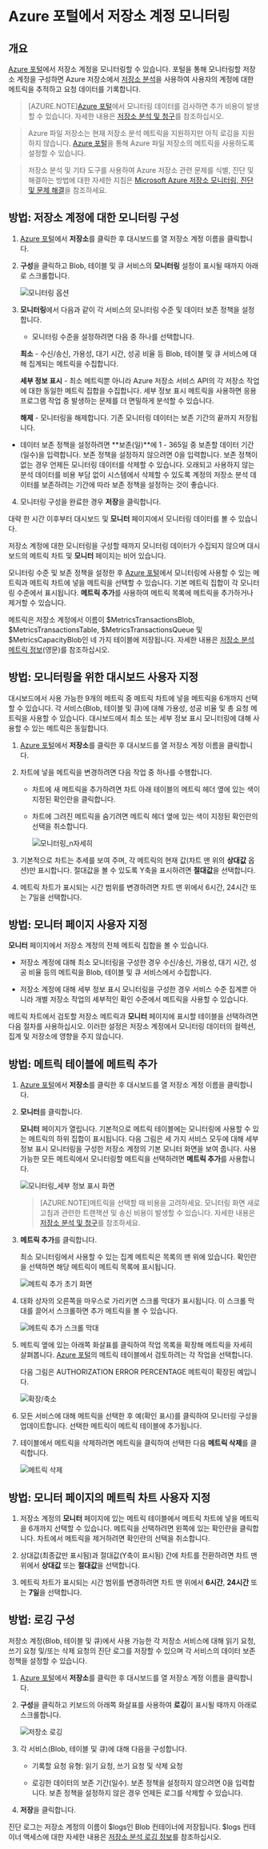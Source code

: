 <properties
	pageTitle="저장소 계정을 모니터링하는 방법 | Microsoft Azure"
	description="Azure 포털을 사용하여 Azure에서 저장소 계정을 모니터링하는 방법에 대해 알아봅니다."
	services="storage"
	documentationCenter=""
	authors="tamram"
	manager="adinah"
	editor="cgronlun"/>

<tags
	ms.service="storage"
	ms.workload="storage"
	ms.tgt_pltfrm="na"
	ms.devlang="na"
	ms.topic="article"
	ms.date="12/01/2015"
	ms.author="tamram"/>

# Azure 포털에서 저장소 계정 모니터링

## 개요

[Azure 포털](portal.azure.com)에서 저장소 계정을 모니터링할 수 있습니다. 포털을 통해 모니터링할 저장소 계정을 구성하면 Azure 저장소에서 [저장소 분석](http://msdn.microsoft.com/library/azure/hh343270.aspx)을 사용하여 사용자의 계정에 대한 메트릭을 추적하고 요청 데이터를 기록합니다.

> [AZURE.NOTE][Azure 포털](portal.azure.com)에서 모니터링 데이터를 검사하면 추가 비용이 발생할 수 있습니다. 자세한 내용은 <a href="http://msdn.microsoft.com/library/azure/hh360997.aspx">저장소 분석 및 청구</a>를 참조하십시오.<br />

> Azure 파일 저장소는 현재 저장소 분석 메트릭을 지원하지만 아직 로깅을 지원하지 않습니다. [Azure 포털](portal.azure.com)을 통해 Azure 파일 저장소의 메트릭을 사용하도록 설정할 수 있습니다.

> 저장소 분석 및 기타 도구를 사용하여 Azure 저장소 관련 문제를 식별, 진단 및 해결하는 방법에 대한 자세한 지침은 [Microsoft Azure 저장소 모니터링, 진단 및 문제 해결](storage-monitoring-diagnosing-troubleshooting.md)을 참조하세요.


## 방법: 저장소 계정에 대한 모니터링 구성

1. [Azure 포털](portal.azure.com)에서 **저장소**를 클릭한 후 대시보드를 열 저장소 계정 이름을 클릭합니다.

2. **구성**을 클릭하고 Blob, 테이블 및 큐 서비스의 **모니터링** 설정이 표시될 때까지 아래로 스크롤합니다.

	![모니터링 옵션](./media/storage-monitor-storage-account/Storage_MonitoringOptions.png)

3. **모니터링**에서 다음과 같이 각 서비스의 모니터링 수준 및 데이터 보존 정책을 설정합니다.

	-  모니터링 수준을 설정하려면 다음 중 하나를 선택합니다.

      **최소** - 수신/송신, 가용성, 대기 시간, 성공 비율 등 Blob, 테이블 및 큐 서비스에 대해 집계되는 메트릭을 수집합니다.

      **세부 정보 표시** - 최소 메트릭뿐 아니라 Azure 저장소 서비스 API의 각 저장소 작업에 대한 동일한 메트릭 집합을 수집합니다. 세부 정보 표시 메트릭을 사용하면 응용 프로그램 작업 중 발생하는 문제를 더 면밀하게 분석할 수 있습니다.

      **해제** - 모니터링을 해제합니다. 기존 모니터링 데이터는 보존 기간의 끝까지 저장됩니다.

- 데이터 보존 정책을 설정하려면 **보존(일)**에 1 - 365일 중 보존할 데이터 기간(일수)을 입력합니다. 보존 정책을 설정하지 않으려면 0을 입력합니다. 보존 정책이 없는 경우 언제든 모니터링 데이터를 삭제할 수 있습니다. 오래되고 사용하지 않는 분석 데이터를 비용 부담 없이 시스템에서 삭제할 수 있도록 계정의 저장소 분석 데이터를 보존하려는 기간에 따라 보존 정책을 설정하는 것이 좋습니다.

4. 모니터링 구성을 완료한 경우 **저장**을 클릭합니다.

대략 한 시간 이후부터 대시보드 및 **모니터** 페이지에서 모니터링 데이터를 볼 수 있습니다.

저장소 계정에 대한 모니터링을 구성할 때까지 모니터링 데이터가 수집되지 않으며 대시보드의 메트릭 차트 및 **모니터** 페이지는 비어 있습니다.

모니터링 수준 및 보존 정책을 설정한 후 [Azure 포털](portal.azure.com)에서 모니터링에 사용할 수 있는 메트릭과 메트릭 차트에 넣을 메트릭을 선택할 수 있습니다. 기본 메트릭 집합이 각 모니터링 수준에서 표시됩니다. **메트릭 추가**를 사용하여 메트릭 목록에 메트릭을 추가하거나 제거할 수 있습니다.

메트릭은 저장소 계정에서 이름이 $MetricsTransactionsBlob, $MetricsTransactionsTable, $MetricsTransactionsQueue 및 $MetricsCapacityBlob인 네 가지 테이블에 저장됩니다. 자세한 내용은 [저장소 분석 메트릭 정보](http://msdn.microsoft.com/library/azure/hh343258.aspx)(영문)를 참조하십시오.


## 방법: 모니터링을 위한 대시보드 사용자 지정

대시보드에서 사용 가능한 9개의 메트릭 중 메트릭 차트에 넣을 메트릭을 6개까지 선택할 수 있습니다. 각 서비스(Blob, 테이블 및 큐)에 대해 가용성, 성공 비율 및 총 요청 메트릭을 사용할 수 있습니다. 대시보드에서 최소 또는 세부 정보 표시 모니터링에 대해 사용할 수 있는 메트릭은 동일합니다.

1. [Azure 포털](portal.azure.com)에서 **저장소**를 클릭한 후 대시보드를 열 저장소 계정 이름을 클릭합니다.

2. 차트에 넣을 메트릭을 변경하려면 다음 작업 중 하나를 수행합니다.

	- 차트에 새 메트릭을 추가하려면 차트 아래 테이블의 메트릭 헤더 옆에 있는 색이 지정된 확인란을 클릭합니다.

	- 차트에 그려진 메트릭을 숨기려면 메트릭 헤더 옆에 있는 색이 지정된 확인란의 선택을 취소합니다.

		![모니터링\_n자세히](./media/storage-monitor-storage-account/storage_Monitoring_nmore.png)

3. 기본적으로 차트는 추세를 보여 주며, 각 메트릭의 현재 값(차트 맨 위의 **상대값** 옵션)만 표시합니다. 절대값을 볼 수 있도록 Y축을 표시하려면 **절대값**을 선택합니다.

4. 메트릭 차트가 표시되는 시간 범위를 변경하려면 차트 맨 위에서 6시간, 24시간 또는 7일을 선택합니다.


## 방법: 모니터 페이지 사용자 지정

**모니터** 페이지에서 저장소 계정의 전체 메트릭 집합을 볼 수 있습니다.

- 저장소 계정에 대해 최소 모니터링을 구성한 경우 수신/송신, 가용성, 대기 시간, 성공 비율 등의 메트릭을 Blob, 테이블 및 큐 서비스에서 수집합니다.

- 저장소 계정에 대해 세부 정보 표시 모니터링을 구성한 경우 서비스 수준 집계뿐 아니라 개별 저장소 작업의 세부적인 확인 수준에서 메트릭을 사용할 수 있습니다.

메트릭 차트에서 검토할 저장소 메트릭과 **모니터** 페이지에 표시할 테이블을 선택하려면 다음 절차를 사용하십시오. 이러한 설정은 저장소 계정에서 모니터링 데이터의 컬렉션, 집계 및 저장소에 영향을 주지 않습니다.

## 방법: 메트릭 테이블에 메트릭 추가


1. [Azure 포털](portal.azure.com)에서 **저장소**를 클릭한 후 대시보드를 열 저장소 계정 이름을 클릭합니다.

2. **모니터**를 클릭합니다.

	**모니터** 페이지가 열립니다. 기본적으로 메트릭 테이블에는 모니터링에 사용할 수 있는 메트릭의 하위 집합이 표시됩니다. 다음 그림은 세 가지 서비스 모두에 대해 세부 정보 표시 모니터링을 구성한 저장소 계정의 기본 모니터 화면을 보여 줍니다. 사용 가능한 모든 메트릭에서 모니터링할 메트릭을 선택하려면 **메트릭 추가**를 사용합니다.

	![모니터링\_세부 정보 표시 화면](./media/storage-monitor-storage-account/Storage_Monitoring_VerboseDisplay.png)

	> [AZURE.NOTE]메트릭을 선택할 때 비용을 고려하세요. 모니터링 화면 새로 고침과 관련한 트랜잭션 및 송신 비용이 발생할 수 있습니다. 자세한 내용은 [저장소 분석 및 청구](http://msdn.microsoft.com/library/azure/hh360997.aspx)를 참조하세요.

3. **메트릭 추가**를 클릭합니다.

	최소 모니터링에서 사용할 수 있는 집계 메트릭은 목록의 맨 위에 있습니다. 확인란을 선택하면 해당 메트릭이 메트릭 목록에 표시됩니다.

	![메트릭 추가 초기 화면](./media/storage-monitor-storage-account/Storage_AddMetrics_InitialDisplay.png)

4. 대화 상자의 오른쪽을 마우스로 가리키면 스크롤 막대가 표시됩니다. 이 스크롤 막대를 끌어서 스크롤하면 추가 메트릭을 볼 수 있습니다.

	![메트릭 추가 스크롤 막대](./media/storage-monitor-storage-account/Storage_AddMetrics_Scrollbar.png)


5. 메트릭 옆에 있는 아래쪽 화살표를 클릭하여 작업 목록을 확장해 메트릭을 자세히 살펴봅니다. [Azure 포털](portal.azure.com)의 메트릭 테이블에서 검토하려는 각 작업을 선택합니다.

	다음 그림은 AUTHORIZATION ERROR PERCENTAGE 메트릭이 확장된 예입니다.

	![확장/축소](./media/storage-monitor-storage-account/Storage_AddMetrics_ExpandCollapse.png)


6. 모든 서비스에 대해 메트릭을 선택한 후 예(확인 표시)를 클릭하여 모니터링 구성을 업데이트합니다. 선택한 메트릭이 메트릭 테이블에 추가됩니다.

7. 테이블에서 메트릭을 삭제하려면 메트릭을 클릭하여 선택한 다음 **메트릭 삭제**를 클릭합니다.

	![메트릭 삭제](./media/storage-monitor-storage-account/Storage_DeleteMetric.png)

## 방법: 모니터 페이지의 메트릭 차트 사용자 지정

1. 저장소 계정의 **모니터** 페이지에 있는 메트릭 테이블에서 메트릭 차트에 넣을 메트릭을 6개까지 선택할 수 있습니다. 메트릭을 선택하려면 왼쪽에 있는 확인란을 클릭합니다. 차트에서 메트릭을 제거하려면 확인란의 선택을 취소합니다.

2. 상대값(최종값만 표시됨)과 절대값(Y축이 표시됨) 간에 차트를 전환하려면 차트 맨 위에서 **상대값** 또는 **절대값**을 선택합니다.

3.	메트릭 차트가 표시되는 시간 범위를 변경하려면 차트 맨 위에서 **6시간**, **24시간** 또는 **7일**을 선택합니다.



## 방법: 로깅 구성

저장소 계정(Blob, 테이블 및 큐)에서 사용 가능한 각 저장소 서비스에 대해 읽기 요청, 쓰기 요청 및/또는 삭제 요청의 진단 로그를 저장할 수 있으며 각 서비스의 데이터 보존 정책을 설정할 수 있습니다.

1. [Azure 포털](portal.azure.com)에서 **저장소**를 클릭한 후 대시보드를 열 저장소 계정 이름을 클릭합니다.

2. **구성**을 클릭하고 키보드의 아래쪽 화살표를 사용하여 **로깅**이 표시될 때까지 아래로 스크롤합니다.

	![저장소 로깅](./media/storage-monitor-storage-account/Storage_LoggingOptions.png)


3. 각 서비스(Blob, 테이블 및 큐)에 대해 다음을 구성합니다.

	- 기록할 요청 유형: 읽기 요청, 쓰기 요청 및 삭제 요청

	- 로깅한 데이터의 보존 기간(일수). 보존 정책을 설정하지 않으려면 0을 입력합니다. 보존 정책을 설정하지 않은 경우 언제든 로그를 삭제할 수 있습니다.

4. **저장**을 클릭합니다.

진단 로그는 저장소 계정의 이름이 $logs인 Blob 컨테이너에 저장됩니다. $logs 컨테이너 액세스에 대한 자세한 내용은 [저장소 분석 로깅 정보](http://msdn.microsoft.com/library/azure/hh343262.aspx)를 참조하십시오.

<!---HONumber=AcomDC_1203_2015-->